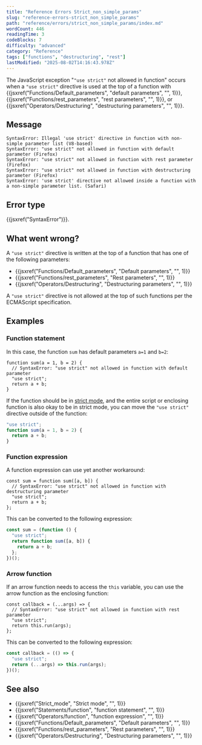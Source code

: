 ```yaml
---
title: "Reference Errors Strict_non_simple_params"
slug: "reference-errors-strict_non_simple_params"
path: "reference/errors/strict_non_simple_params/index.md"
wordCount: 446
readingTime: 3
codeBlocks: 7
difficulty: "advanced"
category: "Reference"
tags: ["functions", "destructuring", "rest"]
lastModified: "2025-08-02T14:16:43.978Z"
---
```



The JavaScript exception "`"use strict"` not allowed in function" occurs
when a `"use strict"` directive is used at the top of a function with
{{jsxref("Functions/Default_parameters", "default parameters", "", 1)}},
{{jsxref("Functions/rest_parameters", "rest parameters", "", 1)}}, or
{{jsxref("Operators/Destructuring", "destructuring parameters", "", 1)}}.

## Message

```plain
SyntaxError: Illegal 'use strict' directive in function with non-simple parameter list (V8-based)
SyntaxError: "use strict" not allowed in function with default parameter (Firefox)
SyntaxError: "use strict" not allowed in function with rest parameter (Firefox)
SyntaxError: "use strict" not allowed in function with destructuring parameter (Firefox)
SyntaxError: 'use strict' directive not allowed inside a function with a non-simple parameter list. (Safari)
```

## Error type

{{jsxref("SyntaxError")}}.

## What went wrong?

A `"use strict"` directive is written at the top of a function that has one
of the following parameters:

- {{jsxref("Functions/Default_parameters", "Default parameters", "", 1)}}
- {{jsxref("Functions/rest_parameters", "Rest parameters", "", 1)}}
- {{jsxref("Operators/Destructuring", "Destructuring parameters", "", 1)}}

A `"use strict"` directive is not allowed at the top of such functions per
the ECMAScript specification.

## Examples

### Function statement

In this case, the function `sum` has default parameters `a=1` and
`b=2`:

```js-nolint example-bad
function sum(a = 1, b = 2) {
  // SyntaxError: "use strict" not allowed in function with default parameter
  "use strict";
  return a + b;
}
```

If the function should be in [strict mode](/en-US/docs/Web/JavaScript/Reference/Strict_mode), and the
entire script or enclosing function is also okay to be in strict mode, you can move the
`"use strict"` directive outside of the function:

```js example-good
"use strict";
function sum(a = 1, b = 2) {
  return a + b;
}
```

### Function expression

A function expression can use yet another workaround:

```js-nolint example-bad
const sum = function sum([a, b]) {
  // SyntaxError: "use strict" not allowed in function with destructuring parameter
  "use strict";
  return a + b;
};
```

This can be converted to the following expression:

```js example-good
const sum = (function () {
  "use strict";
  return function sum([a, b]) {
    return a + b;
  };
})();
```

### Arrow function

If an arrow function needs to access the `this` variable, you can use the
arrow function as the enclosing function:

```js-nolint example-bad
const callback = (...args) => {
  // SyntaxError: "use strict" not allowed in function with rest parameter
  "use strict";
  return this.run(args);
};
```

This can be converted to the following expression:

```js example-good
const callback = (() => {
  "use strict";
  return (...args) => this.run(args);
})();
```

## See also

- {{jsxref("Strict_mode", "Strict mode", "", 1)}}
- {{jsxref("Statements/function", "function statement", "", 1)}}
- {{jsxref("Operators/function", "function expression", "", 1)}}
- {{jsxref("Functions/Default_parameters", "Default parameters", "", 1)}}
- {{jsxref("Functions/rest_parameters", "Rest parameters", "", 1)}}
- {{jsxref("Operators/Destructuring", "Destructuring parameters", "", 1)}}
